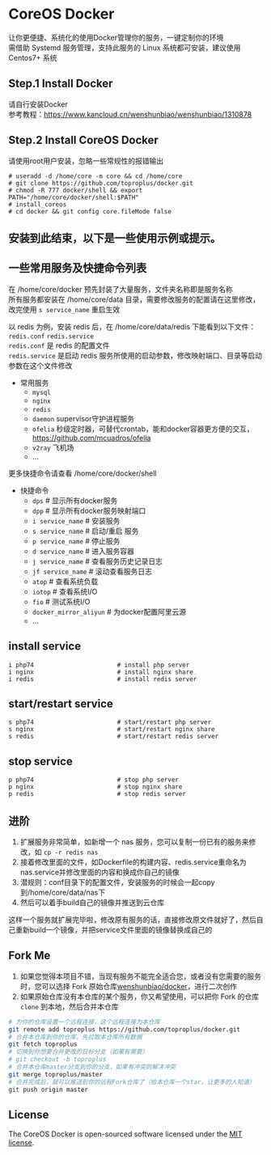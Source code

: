 # CoreOS Docker

让你更便捷、系统化的使用Docker管理你的服务，一键定制你的环境   
需借助 Systemd 服务管理，支持此服务的 Linux 系统都可安装，建议使用 Centos7+ 系统  

## Step.1 Install Docker

请自行安装Docker  
参考教程：https://www.kancloud.cn/wenshunbiao/wenshunbiao/1310878

## Step.2 Install CoreOS Docker

请使用root用户安装，忽略一些常规性的报错输出

    # useradd -d /home/core -m core && cd /home/core
    # git clone https://github.com/toproplus/docker.git
    # chmod -R 777 docker/shell && export PATH="/home/core/docker/shell:$PATH"
    # install_coreos
    # cd docker && git config core.fileMode false

安装到此结束，以下是一些使用示例或提示。
-----

## 一些常用服务及快捷命令列表

在 /home/core/docker 预先封装了大量服务，文件夹名称即是服务名称  
所有服务都安装在 /home/core/data 目录，需要修改服务的配置请在这里修改，改完使用 `s service_name` 重启生效  

以 redis 为例，安装 redis 后，在 /home/core/data/redis 下能看到以下文件：  
`redis.conf` `redis.service`  
`redis.conf` 是 redis 的配置文件  
`redis.service` 是启动 redis 服务所使用的启动参数，修改映射端口、目录等启动参数在这个文件修改

- 常用服务
  - `mysql`
  - `nginx`
  - `redis`
  - `daemon` supervisor守护进程服务
  - `ofelia` 秒级定时器，可替代crontab，能和docker容器更方便的交互，https://github.com/mcuadros/ofelia
  - `v2ray` 飞机场
  - ...

更多快捷命令请查看 /home/core/docker/shell 

- 快捷命令
  - `dps`              # 显示所有docker服务
  - `dpp`              # 显示所有docker服务映射端口
  - `i service_name`   # 安装服务
  - `s service_name`   # 启动/重启 服务
  - `p service_name`   # 停止服务
  - `d service_name`   # 进入服务容器
  - `j service_name`   # 查看服务历史记录日志
  - `jf service_name`  # 滚动查看服务日志
  - `atop`             # 查看系统负载
  - `iotop`            # 查看系统I/O
  - `fio`              # 测试系统I/O
  - `docker_mirror_aliyun`  # 为docker配置阿里云源
  - ...

## install service

    i php74                       # install php server
    i nginx                       # install nginx share
    i redis                       # install redis server

## start/restart service

    s php74                       # start/restart php server
    s nginx                       # start/restart nginx share
    s redis                       # start/restart redis server

## stop service

    p php74                       # stop php server
    p nginx                       # stop nginx share
    p redis                       # stop redis server

## 进阶

1. 扩展服务非常简单，如新增一个 nas 服务，您可以复制一份已有的服务来修改，如 `cp -r redis nas`  
2. 接着修改里面的文件，如Dockerfile的构建内容、redis.service重命名为nas.service并修改里面的内容和换成你自己的镜像  
3. 潜规则：conf目录下的配置文件，安装服务的时候会一起copy到/home/core/data/nas下  
4. 然后可以着手build自己的镜像并推送到云仓库  

这样一个服务就扩展完毕啦，修改原有服务的话，直接修改原文件就好了，然后自己重新build一个镜像，并把service文件里面的镜像替换成自己的

## Fork Me

1. 如果您觉得本项目不错，当现有服务不能完全适合您，或者没有您需要的服务时，您可以选择 Fork 原始仓库[wenshunbiao/docker](https://github.com/wenshunbiao/docker)，进行二次创作
2. 如果原始仓库没有本仓库的某个服务，你又希望使用，可以把你 Fork 的仓库 `clone` 到本地，然后合并本仓库

```bash
# 为你的仓库设置一个远程连接，这个远程连接为本仓库
git remote add toproplus https://github.com/toproplus/docker.git
# 合并本仓库到你的仓库，先拉取本仓库所有数据
git fetch toproplus
# 切换到你想要合并更改的目标分支（如果有需要）
# git checkout -b toproplus
# 合并本仓库master分支到你的分支，如果有冲突则解决冲突
git merge toproplus/master
# 合并完成后，就可以推送到你的远程Fork仓库了（给本仓库一个star，让更多的人知道）
git push origin master
```

## License

The CoreOS Docker is open-sourced software licensed under the [MIT license](https://opensource.org/licenses/MIT).
